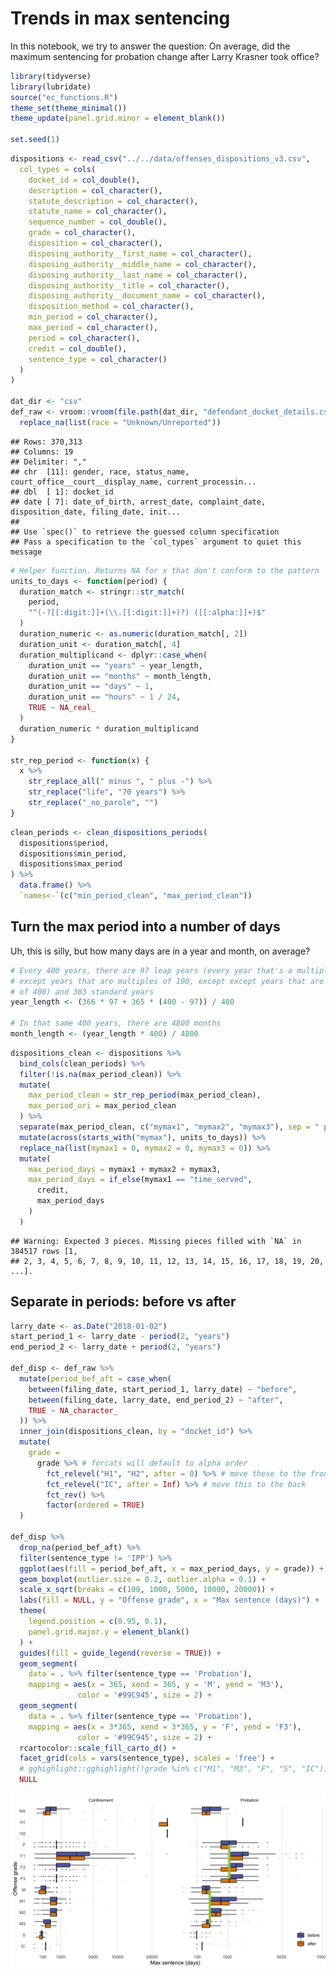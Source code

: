 Trends in max sentencing
================

In this notebook, we try to answer the question: On average, did the
maximum sentencing for probation change after Larry Krasner took office?

``` r
library(tidyverse)
library(lubridate)
source("ec_functions.R")
theme_set(theme_minimal())
theme_update(panel.grid.minor = element_blank())

set.seed(1)
```

``` r
dispositions <- read_csv("../../data/offenses_dispositions_v3.csv",
  col_types = cols(
    docket_id = col_double(),
    description = col_character(),
    statute_description = col_character(),
    statute_name = col_character(),
    sequence_number = col_double(),
    grade = col_character(),
    disposition = col_character(),
    disposing_authority__first_name = col_character(),
    disposing_authority__middle_name = col_character(),
    disposing_authority__last_name = col_character(),
    disposing_authority__title = col_character(),
    disposing_authority__document_name = col_character(),
    disposition_method = col_character(),
    min_period = col_character(),
    max_period = col_character(),
    period = col_character(),
    credit = col_double(),
    sentence_type = col_character()
  )
)

dat_dir <- "csv"
def_raw <- vroom::vroom(file.path(dat_dir, "defendant_docket_details.csv")) %>%
  replace_na(list(race = "Unknown/Unreported"))
```

    ## Rows: 370,313
    ## Columns: 19
    ## Delimiter: ","
    ## chr  [11]: gender, race, status_name, court_office__court__display_name, current_processin...
    ## dbl  [ 1]: docket_id
    ## date [ 7]: date_of_birth, arrest_date, complaint_date, disposition_date, filing_date, init...
    ## 
    ## Use `spec()` to retrieve the guessed column specification
    ## Pass a specification to the `col_types` argument to quiet this message

``` r
# Helper function. Returns NA for x that don't conform to the pattern
units_to_days <- function(period) {
  duration_match <- stringr::str_match(
    period,
    "^(-?[[:digit:]]+(\\.[[:digit:]]+)?) ([[:alpha:]]+)$"
  )
  duration_numeric <- as.numeric(duration_match[, 2])
  duration_unit <- duration_match[, 4]
  duration_multiplicand <- dplyr::case_when(
    duration_unit == "years" ~ year_length,
    duration_unit == "months" ~ month_length,
    duration_unit == "days" ~ 1,
    duration_unit == "hours" ~ 1 / 24,
    TRUE ~ NA_real_
  )
  duration_numeric * duration_multiplicand
}

str_rep_period <- function(x) {
  x %>%
    str_replace_all(" minus ", " plus -") %>%
    str_replace("life", "70 years") %>%
    str_replace("_no_parole", "")
}
```

``` r
clean_periods <- clean_dispositions_periods(
  dispositions$period,
  dispositions$min_period,
  dispositions$max_period
) %>%
  data.frame() %>%
  `names<-`(c("min_period_clean", "max_period_clean"))
```

## Turn the max period into a number of days

Uh, this is silly, but how many days are in a year and month, on
average?

``` r
# Every 400 years, there are 97 leap years (every year that's a multiple of 4,
# except years that are multiples of 100, except except years that are multiples
# of 400) and 303 standard years
year_length <- (366 * 97 + 365 * (400 - 97)) / 400

# In that same 400 years, there are 4800 months
month_length <- (year_length * 400) / 4800
```

``` r
dispositions_clean <- dispositions %>%
  bind_cols(clean_periods) %>%
  filter(!is.na(max_period_clean)) %>%
  mutate(
    max_period_clean = str_rep_period(max_period_clean),
    max_period_ori = max_period_clean
  ) %>%
  separate(max_period_clean, c("mymax1", "mymax2", "mymax3"), sep = " plus ") %>%
  mutate(across(starts_with("mymax"), units_to_days)) %>%
  replace_na(list(mymax1 = 0, mymax2 = 0, mymax3 = 0)) %>%
  mutate(
    max_period_days = mymax1 + mymax2 + mymax3,
    max_period_days = if_else(mymax1 == "time_served",
      credit,
      max_period_days
    )
  )
```

    ## Warning: Expected 3 pieces. Missing pieces filled with `NA` in 384517 rows [1,
    ## 2, 3, 4, 5, 6, 7, 8, 9, 10, 11, 12, 13, 14, 15, 16, 17, 18, 19, 20, ...].

## Separate in periods: before vs after

``` r
larry_date <- as.Date("2018-01-02")
start_period_1 <- larry_date - period(2, "years")
end_period_2 <- larry_date + period(2, "years")

def_disp <- def_raw %>%
  mutate(period_bef_aft = case_when(
    between(filing_date, start_period_1, larry_date) ~ "before",
    between(filing_date, larry_date, end_period_2) ~ "after",
    TRUE ~ NA_character_
  )) %>%
  inner_join(dispositions_clean, by = "docket_id") %>%
  mutate(
    grade =
      grade %>% # forcats will default to alpha order
        fct_relevel("H1", "H2", after = 0) %>% # move these to the front
        fct_relevel("IC", after = Inf) %>% # move this to the back
        fct_rev() %>%
        factor(ordered = TRUE)
  )

def_disp %>%
  drop_na(period_bef_aft) %>%
  filter(sentence_type != 'IPP') %>% 
  ggplot(aes(fill = period_bef_aft, x = max_period_days, y = grade)) +
  geom_boxplot(outlier.size = 0.2, outlier.alpha = 0.1) +
  scale_x_sqrt(breaks = c(100, 1000, 5000, 10000, 20000)) +
  labs(fill = NULL, y = "Offense grade", x = "Max sentence (days)") +
  theme(
    legend.position = c(0.95, 0.1),
    panel.grid.major.y = element_blank()
  ) +
  guides(fill = guide_legend(reverse = TRUE)) +
  geom_segment(
    data = . %>% filter(sentence_type == 'Probation'),
    mapping = aes(x = 365, xend = 365, y = 'M', yend = 'M3'),
               color = '#99C945', size = 2) +
  geom_segment(
    data = . %>% filter(sentence_type == 'Probation'),
    mapping = aes(x = 3*365, xend = 3*365, y = 'F', yend = 'F3'),
               color = '#99C945', size = 2) +
  rcartocolor::scale_fill_carto_d() +
  facet_grid(cols = vars(sentence_type), scales = 'free') +
  # gghighlight::gghighlight(!grade %in% c("M1", "M3", "F", "S", "IC")) +
  NULL
```

![](max-sentencing_files/figure-gfm/max-sentence-trend-1.png)<!-- -->
